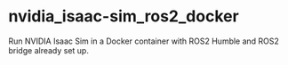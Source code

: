# nvidia_isaac-sim_ros2_docker
Run NVIDIA Isaac Sim in a Docker container with ROS2 Humble and ROS2 bridge already set up.
